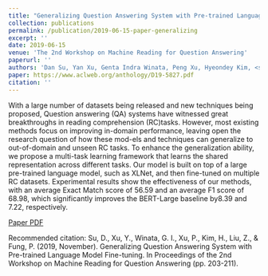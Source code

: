 ```yaml
---
title: "Generalizing Question Answering System with Pre-trained Language Model Fine-tuning"
collection: publications
permalink: /publication/2019-06-15-paper-generalizing
excerpt: ''
date: 2019-06-15
venue: 'The 2nd Workshop on Machine Reading for Question Answering'
paperurl: ''
authors: 'Dan Su, Yan Xu, Genta Indra Winata, Peng Xu, Hyeondey Kim, <span style="color: #0779e4"><b>Zihan Liu</b></span>, Pascale Fung'
paper: https://www.aclweb.org/anthology/D19-5827.pdf
citation: ''
---
```

With a large number of datasets being released and new techniques being proposed, Question answering (QA) systems have witnessed great breakthroughs in reading comprehension (RC)tasks. However, most existing methods focus on improving in-domain performance, leaving open the research question of how these mod-els and techniques can generalize to out-of-domain and unseen RC tasks. To enhance the generalization ability, we propose a multi-task learning framework that learns the shared representation across different tasks. Our model is built on top of a large pre-trained language model, such as XLNet, and then fine-tuned on multiple RC datasets. Experimental results show the effectiveness of our methods, with an average Exact Match score of 56.59 and an average F1 score of 68.98, which significantly improves the BERT-Large baseline by8.39 and 7.22, respectively.

[Paper PDF](https://www.aclweb.org/anthology/D19-5827.pdf)

Recommended citation: Su, D., Xu, Y., Winata, G. I., Xu, P., Kim, H., Liu, Z., & Fung, P. (2019, November). Generalizing Question Answering System with Pre-trained Language Model Fine-tuning. In Proceedings of the 2nd Workshop on Machine Reading for Question Answering (pp. 203-211).
